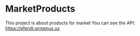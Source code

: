 # MarketProducts 
This project is about products for market 
You can see the API: https://efendi.qrmenus.uz


